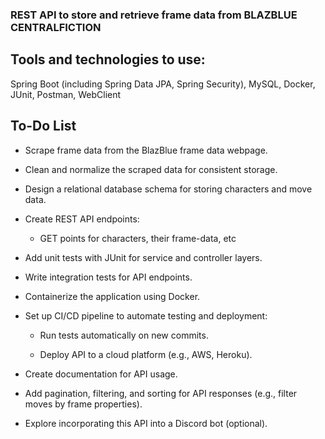 ### REST API to store and retrieve frame data from BLAZBLUE CENTRALFICTION

## Tools and technologies to use:

Spring Boot (including Spring Data JPA, Spring Security), MySQL, Docker, JUnit, Postman, WebClient

## To-Do List

* Scrape frame data from the BlazBlue frame data webpage.
 
* Clean and normalize the scraped data for consistent storage.
 
* Design a relational database schema for storing characters and move data.
 
* Create REST API endpoints:
 
   *  GET points for characters, their frame-data, etc
   
* Add unit tests with JUnit for service and controller layers.
 
* Write integration tests for API endpoints.
 
* Containerize the application using Docker.
 
* Set up CI/CD pipeline to automate testing and deployment:
 
  * Run tests automatically on new commits.
   
  * Deploy API to a cloud platform (e.g., AWS, Heroku).
   
* Create documentation for API usage.
 
* Add pagination, filtering, and sorting for API responses (e.g., filter moves by frame properties).
 
* Explore incorporating this API into a Discord bot (optional).
